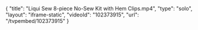 {
    "title": "Liqui Sew 8-piece No-Sew Kit with Hem Clips.mp4",
    "type": "solo",
    "layout": "iframe-static",
    "videoId": "102373915",
    "url": "\/tvpembed\/102373915"
}